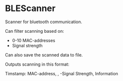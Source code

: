 # BLEScanner

Scanner for bluetooth communication.

Can filter scanning based on:
- 0-10 MAC-addresses
- Signal strength

Can also save the scanned data to file.

Outputs scanning in this format:

Timstamp: MAC-address, , -Signal Strength, Information
